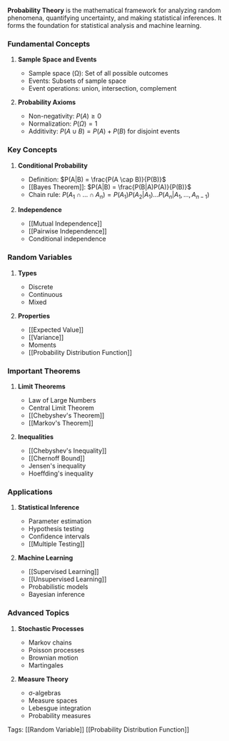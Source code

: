 **Probability Theory** is the mathematical framework for analyzing random phenomena, quantifying uncertainty, and making statistical inferences. It forms the foundation for statistical analysis and machine learning.

### Fundamental Concepts
1. **Sample Space and Events**
   - Sample space (Ω): Set of all possible outcomes
   - Events: Subsets of sample space
   - Event operations: union, intersection, complement

2. **Probability Axioms**
   - Non-negativity: $P(A) \geq 0$
   - Normalization: $P(\Omega) = 1$
   - Additivity: $P(A \cup B) = P(A) + P(B)$ for disjoint events

### Key Concepts
1. **Conditional Probability**
   - Definition: $P(A|B) = \frac{P(A \cap B)}{P(B)}$
   - [[Bayes Theorem]]: $P(A|B) = \frac{P(B|A)P(A)}{P(B)}$
   - Chain rule: $P(A_1 \cap ... \cap A_n) = P(A_1)P(A_2|A_1)...P(A_n|A_1,...,A_{n-1})$

2. **Independence**
   - [[Mutual Independence]]
   - [[Pairwise Independence]]
   - Conditional independence

### Random Variables
1. **Types**
   - Discrete
   - Continuous
   - Mixed

2. **Properties**
   - [[Expected Value]]
   - [[Variance]]
   - Moments
   - [[Probability Distribution Function]]

### Important Theorems
1. **Limit Theorems**
   - Law of Large Numbers
   - Central Limit Theorem
   - [[Chebyshev's Theorem]]
   - [[Markov's Theorem]]

2. **Inequalities**
   - [[Chebyshev's Inequality]]
   - [[Chernoff Bound]]
   - Jensen's inequality
   - Hoeffding's inequality

### Applications
1. **Statistical Inference**
   - Parameter estimation
   - Hypothesis testing
   - Confidence intervals
   - [[Multiple Testing]]

2. **Machine Learning**
   - [[Supervised Learning]]
   - [[Unsupervised Learning]]
   - Probabilistic models
   - Bayesian inference

### Advanced Topics
1. **Stochastic Processes**
   - Markov chains
   - Poisson processes
   - Brownian motion
   - Martingales

2. **Measure Theory**
   - σ-algebras
   - Measure spaces
   - Lebesgue integration
   - Probability measures

Tags:
[[Random Variable]]
[[Probability Distribution Function]]
